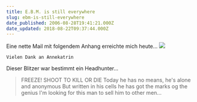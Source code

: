 ```yaml
---
title: E.B.M. is still everywhere
slug: ebm-is-still-everywhere
date_published: 2006-08-28T19:41:21.000Z
date_updated: 2018-08-22T09:37:44.000Z
---
```


Eine nette Mail mit folgendem Anhang erreichte mich heute...
![](http://thafaker.de/wp-content/uploads/performancing/7.JPG)

`Vielen Dank an Annekatrin`

Dieser Blitzer war bestimmt ein Headhunter...

> FREEZE! SHOOT TO KILL OR DIE
> Today he has no means, he's alone and anonymous
> But written in his cells he has got the marks og the genius
> I'm looking for this man to sell him to other men...
